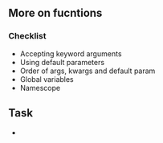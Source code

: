 ## More on fucntions
### Checklist
* Accepting keyword arguments
* Using default parameters
* Order of args, kwargs and default param
* Global variables
* Namescope

## Task
* 